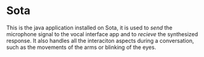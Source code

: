 # Sota

This is the java application installed on Sota, it is used to *send* the microphone signal to the vocal interface app and to *recieve* the synthesized response. It also handles all the interaciton aspects during a conversation, such as the movements of the arms or blinking of the eyes.
